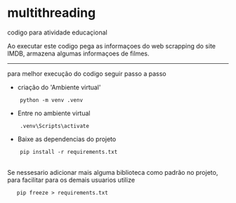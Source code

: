 # multithreading

codigo para atividade educaçional

Ao executar este codigo pega as informaçoes do web scrapping do site IMDB, armazena algumas informaçoes de filmes.

---

para melhor execução do codigo seguir passo a passo

- criação do 'Ambiente virtual'

```
    python -m venv .venv
```

- Entre no ambiente virtual

```
    .venv\Scripts\activate
```

- Baixe as dependencias do projeto

```
    pip install -r requirements.txt
```

<br>
 Se nessesario adicionar mais alguma biblioteca como padrão no projeto, para facilitar para os demais usuarios utilize

```
   pip freeze > requirements.txt
```
